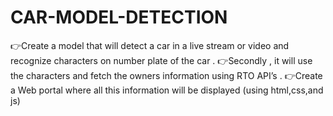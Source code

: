 # CAR-MODEL-DETECTION
👉Create a model that will detect a car in a live stream or video and recognize characters on number plate of the car . 👉Secondly , it will use the characters and fetch the owners information using RTO API’s . 👉Create a Web portal where all this information will be displayed (using html,css,and js)
